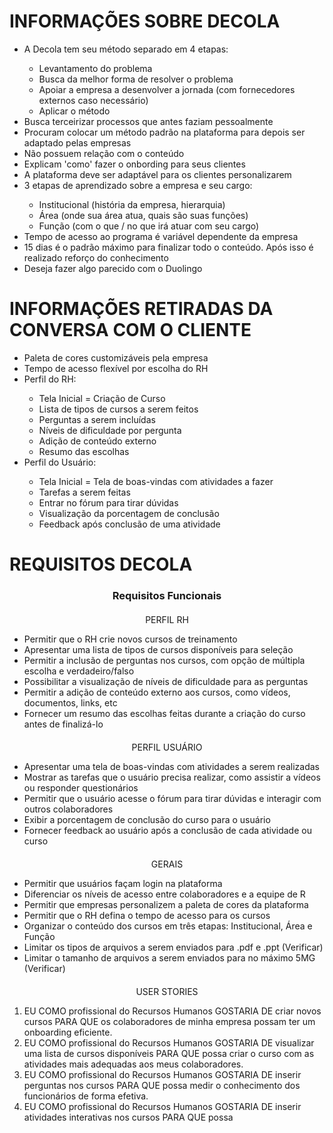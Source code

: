  <h1>INFORMAÇÕES SOBRE DECOLA</h1>
 <ul>
	 <li>A Decola tem seu método separado em 4 etapas:</li>
	 <ul>
		 <li>Levantamento do problema</li>
		 <li>Busca da melhor forma de resolver o problema</li>
		 <li>Apoiar a empresa a desenvolver a jornada (com fornecedores externos caso necessário)</li>
		 <li>Aplicar o método</li>
	 </ul>
	 <li>Busca terceirizar processos que antes faziam pessoalmente</li>
	 <li>Procuram colocar um método padrão na plataforma para depois ser adaptado pelas empresas</li>
	 <li>Não possuem relação com o conteúdo</li>
	 <li>Explicam 'como' fazer o onbording para seus clientes</li>
	 <li>A plataforma deve ser adaptável para os clientes personalizarem</li>
	 <li>3 etapas de aprendizado sobre a empresa e seu cargo:</li>
	 <ul>
		 <li>Institucional (história da empresa, hierarquia)</li>
		 <li>Área (onde sua área atua, quais são suas funções)</li>
		 <li>Função (com o que / no que irá atuar com seu cargo)</li>
	 </ul>
	 <li>Tempo de acesso ao programa é variável dependente da empresa</li>
	 <li>15 dias é o padrão máximo para finalizar todo o conteúdo. Após isso é realizado reforço do conhecimento</li>
	 <li>Deseja fazer algo parecido com o Duolingo</li>
 </ul>

<h1>INFORMAÇÕES RETIRADAS DA CONVERSA COM O CLIENTE</h1>
<ul>
	<li>Paleta de cores customizáveis pela empresa</li>
	<li>Tempo de acesso flexível por escolha do RH</li>
	<li>Perfil do RH:</li>
	<ul>
		<li>Tela Inicial = Criação de Curso</li>
		<li>Lista de tipos de cursos a serem feitos</li>
		<li>Perguntas a serem incluídas</li>
		<li>Níveis de dificuldade por pergunta</li>
		<li>Adição de conteúdo externo</li>
		<li>Resumo das escolhas</li>
	</ul>
	<li >Perfil do Usuário:</li>
	<ul>
		<li>Tela Inicial = Tela de boas-vindas com atividades a fazer</li>
		<li>Tarefas a serem feitas</li>
		<li>Entrar no fórum para tirar dúvidas</li>
		<li>Visualização da porcentagem de conclusão</li>
		<li>Feedback após conclusão de uma atividade</li>
	</ul>
 </ul>
 
<h1>REQUISITOS DECOLA</h1>
<h3 align=center>Requisitos Funcionais</h3>
<div style="margin-top: 20px">
<p align=center>PERFIL RH</p>
<ul>
	<li text_align=center>Permitir que o RH crie novos cursos de treinamento</li>
	<li text_align=center>Apresentar uma lista de tipos de cursos disponíveis para seleção</li>
	<li text_align=center>Permitir a inclusão de perguntas nos cursos, com opção de múltipla escolha e verdadeiro/falso</li>
	<li text_align=center>Possibilitar a visualização de níveis de dificuldade para as perguntas</li>
	<li text_align=center>Permitir a adição de conteúdo externo aos cursos, como vídeos, documentos, links, etc</li>
	<li text_align=center>Fornecer um resumo das escolhas feitas durante a criação do curso antes de finalizá-lo</li>
</ul>
</div>
<div style="margin-top: 20px">
<p align=center>PERFIL USUÁRIO</p>
<ul>
	<li text_align=center>Apresentar uma tela de boas-vindas com atividades a serem realizadas</li>
	<li text_align=center>Mostrar as tarefas que o usuário precisa realizar, como assistir a vídeos ou responder questionários</li>
	<li text_align=center>Permitir que o usuário acesse o fórum para tirar dúvidas e interagir com outros colaboradores</li>
	<li text_align=center>Exibir a porcentagem de conclusão do curso para o usuário</li>
	<li text_align=center>Fornecer feedback ao usuário após a conclusão de cada atividade ou curso</li>
</ul>
</div>
<div style="margin-top: 20px">
<p align=center>GERAIS</p>
<ul>
	<li text_align=center>Permitir que usuários façam login na plataforma</li>
	<li text_align=center>Diferenciar os níveis de acesso entre colaboradores e a equipe de R</li>
	<li text_align=center>Permitir que empresas personalizem a paleta de cores da plataforma</li>
	<li text_align=center>Permitir que o RH defina o tempo de acesso para os cursos</li>
	<li text_align=center>Organizar o conteúdo dos cursos em três etapas: Institucional, Área e Função</li>
	<li text_align=center>Limitar os tipos de arquivos a serem enviados para .pdf e .ppt (Verificar)</li>
	<li text_align=center>Limitar o tamanho de arquivos a serem enviados para no máximo 5MG (Verificar)</li>
</ul>
</div
</div>
<div style="margin-top: 20px">
<p align=center>USER STORIES</p>
<ol>
	<li text_align=center>EU COMO profissional do Recursos Humanos GOSTARIA DE criar novos cursos PARA QUE os colaboradores de minha empresa possam ter um onboarding eficiente.</li>
	<li text_align=center>EU COMO profissional do Recursos Humanos GOSTARIA DE visualizar uma lista de cursos disponíveis PARA QUE possa criar o curso com as atividades mais adequadas aos meus colaboradores.</li>
	<li text_align=center>EU COMO profissional do Recursos Humanos GOSTARIA DE inserir perguntas nos cursos PARA QUE possa medir o conhecimento dos funcionários de forma efetiva.</li>
	<li text_align=center>EU COMO profissional do Recursos Humanos GOSTARIA DE inserir atividades interativas nos cursos PARA QUE possa </li>	
</ol>
</div>
